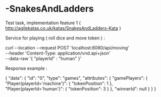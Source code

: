 # -SnakesAndLadders
Test task, implementation feature 1 ( http://agilekatas.co.uk/katas/SnakesAndLadders-Kata )

Service for playing ( roll dice and move token ) : 

curl --location --request POST 'localhost:8080/api/moving' \
--header 'Content-Type: application/vnd.api+json' \
--data-raw '{
    "playerId" : "human"
}'

Response example :

{
    "data": {
        "id": "0",
        "type": "games",
        "attributes": {
            "gamePlayers": {
                "Player{playerId='machine'}": {
                "tokenPosition": 1
                },
                "Player{playerId='human'}": {
                "tokenPosition": 3
            }
        },
            "winnerId": null
        }
    }
}